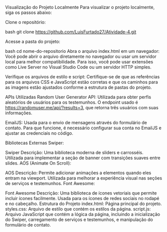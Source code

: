 Visualização do Projeto Localmente
Para visualizar o projeto localmente, siga os passos abaixo:

Clone o repositório:

bash
git clone  https://github.com/LuisFurtado27/Atividade-4.git

Acesse a pasta do projeto:

bash
cd nome-do-repositorio
Abra o arquivo index.html em um navegador: Você pode abrir o arquivo diretamente no navegador ou usar um servidor local para melhor compatibilidade. Para isso, você pode usar extensões como Live Server no Visual Studio Code ou um servidor HTTP simples.

Verifique os arquivos de estilo e script: Certifique-se de que as referências para os arquivos CSS e JavaScript estão corretas e que os caminhos para as imagens estão ajustados conforme a estrutura de pastas do projeto.

APIs Utilizadas
Random User Generator API: Utilizada para obter perfis aleatórios de usuários para os testemunhos. O endpoint usado é https://randomuser.me/api/?results=3, que retorna três usuários com suas informações.

EmailJS: Usada para o envio de mensagens através do formulário de contato. Para que funcione, é necessário configurar sua conta no EmailJS e ajustar as credenciais no código.

Bibliotecas Externas
Swiper:

Swiper
Descrição: Uma biblioteca moderna de sliders e carrosséis. Utilizada para implementar a seção de banner com transições suaves entre slides.
AOS (Animate On Scroll):

AOS
Descrição: Permite adicionar animações a elementos quando eles entram na viewport. Utilizada para melhorar a experiência visual nas seções de serviços e testemunhos.
Font Awesome:

Font Awesome
Descrição: Uma biblioteca de ícones vetoriais que permite incluir ícones facilmente. Usada para os ícones de redes sociais no rodapé e no cabeçalho.
Estrutura do Projeto
index.html: Página principal do projeto.
styles.css: Arquivo de estilo que contém os estilos da página.
script.js: Arquivo JavaScript que contém a lógica da página, incluindo a inicialização do Swiper, carregamento de serviços e testemunhos, e manipulação do formulário de contato.
